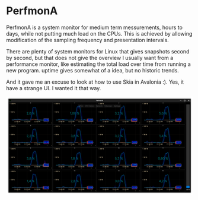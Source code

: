 # PerfmonA

PerfmonA is a system monitor for medium term messurements, hours to days,
while not putting much load on the CPUs. This is achieved by allowing
modification of the sampling frequency and presentation intervals.

There are plenty of system monitors for Linux that gives snapshots second
by second, but that does not give the overview I usually want from a
performance monitor, like estimating the total load over time from running
a new program. uptime gives somewhat of a idea, but no historic trends. 

And it gave me an excuse to look at how to use Skia in Avalonia :).
Yes, it have a strange UI. I wanted it that way.

![Screenshot](./doc/images/PerfmonA_Screenshot1.png)